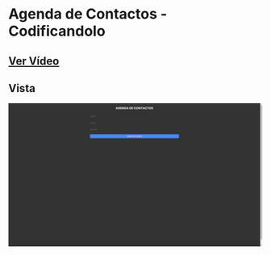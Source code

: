 # Agenda de Contactos - Codificandolo

## [Ver Vídeo](https://youtu.be/guy1QiQjRzQ)
## Vista
![View](view.jpg)